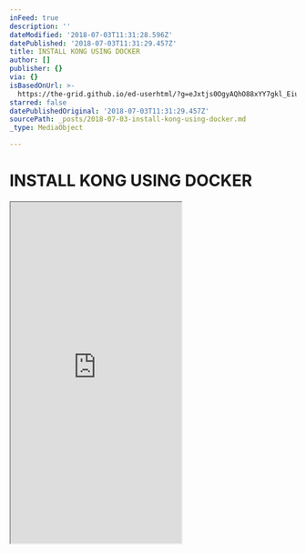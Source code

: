 ```yaml
---
inFeed: true
description: ''
dateModified: '2018-07-03T11:31:28.596Z'
datePublished: '2018-07-03T11:31:29.457Z'
title: INSTALL KONG USING DOCKER
author: []
publisher: {}
via: {}
isBasedOnUrl: >-
  https://the-grid.github.io/ed-userhtml/?g=eJxtjs0OgyAQhO88xYY7gkl_Eiu-C2WJUtElgE379sWY9tQ9zGHnm8mwPtvkY4GcrOZSzqYYS2gaS4t0y91h88h86OWBDYz16J_gUfMvKrJ1q0meRMsZ1MNqiJ-7o9kvMaRN-jUXEwLMtI6wZV8Vyc4u_QtaCpQ0V-qkrucDyOUdnOaT8-NUOrgoFV83iAaxVolCsYN2f-2D68zhAxf7SEM
starred: false
datePublishedOriginal: '2018-07-03T11:31:29.457Z'
sourcePath: _posts/2018-07-03-install-kong-using-docker.md
_type: MediaObject

---
```

# INSTALL KONG USING DOCKER

<iframe src="https://the-grid.github.io/ed-userhtml/?g=eJxtjs0OgyAQhO88xYY7gkl_Eiu-C2WJUtElgE379sWY9tQ9zGHnm8mwPtvkY4GcrOZSzqYYS2gaS4t0y91h88h86OWBDYz16J_gUfMvKrJ1q0meRMsZ1MNqiJ-7o9kvMaRN-jUXEwLMtI6wZV8Vyc4u_QtaCpQ0V-qkrucDyOUdnOaT8-NUOrgoFV83iAaxVolCsYN2f-2D68zhAxf7SEM" height="600" style=""></iframe>